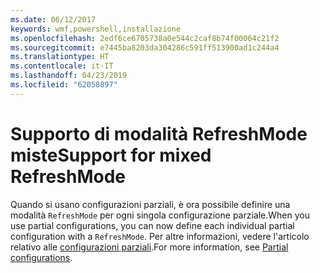 ```yaml
---
ms.date: 06/12/2017
keywords: wmf,powershell,installazione
ms.openlocfilehash: 2edf6ce6705738a0e544c2caf8b74f00064c21f2
ms.sourcegitcommit: e7445ba8203da304286c591ff513900ad1c244a4
ms.translationtype: HT
ms.contentlocale: it-IT
ms.lasthandoff: 04/23/2019
ms.locfileid: "62058897"
---
```

# <a name="support-for-mixed-refreshmode"></a><span data-ttu-id="69a21-102">Supporto di modalità RefreshMode miste</span><span class="sxs-lookup"><span data-stu-id="69a21-102">Support for mixed RefreshMode</span></span>

<span data-ttu-id="69a21-103">Quando si usano configurazioni parziali, è ora possibile definire una modalità `RefreshMode` per ogni singola configurazione parziale.</span><span class="sxs-lookup"><span data-stu-id="69a21-103">When you use partial configurations, you can now define each individual partial configuration with a `RefreshMode`.</span></span>
<span data-ttu-id="69a21-104">Per altre informazioni, vedere l'articolo relativo alle [configurazioni parziali](https://msdn.microsoft.com/powershell/dsc/partialconfigs).</span><span class="sxs-lookup"><span data-stu-id="69a21-104">For more information, see [Partial configurations](https://msdn.microsoft.com/powershell/dsc/partialconfigs).</span></span>
